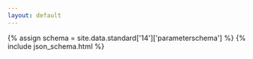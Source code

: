 ```yaml
---
layout: default
---
```


{% assign schema = site.data.standard['14']['parameterschema'] %}
{% include json_schema.html %}
